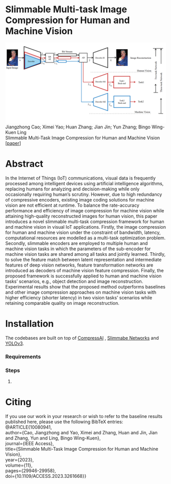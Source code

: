 # Slimmable Multi-task Image Compression for Human and Machine Vision
![image](https://github.com/May-Yao/slimmable_image_compression/blob/main/framework_02.png)
Jiangzhong Cao; Ximei Yao; Huan Zhang; Jian Jin; Yun Zhang; Bingo Wing-Kuen Ling  
Slimmable Multi-Task Image Compression for Human and Machine Vision  
[[paper](https://ieeexplore.ieee.org/document/10080941)]
# Abstract
In the Internet of Things (IoT) communications, visual data is frequently processed among intelligent devices using artificial intelligence algorithms, replacing humans for analyzing and
decision-making while only occasionally requiring human’s scrutiny. However, due to high redundancy of compressive encoders, existing image coding solutions for machine vision are not efficient at runtime. To balance the rate-accuracy performance and efficiency of image compression for machine vision while attaining high-quality reconstructed images for human vision, this paper introduces a novel slimmable multi-task compression framework for human and machine vision in visual IoT applications. Firstly, the image compression for human and machine vision under the constraint of bandwidth, latency, computational resources are modelled as a multi-task optimization problem. Secondly, slimmable encoders are employed to multiple human and machine vision tasks in which the parameters of the sub-encoder for machine vision tasks are shared among all tasks and jointly learned. Thirdly, to solve the feature match between latent representation and intermediate features of deep vision networks, feature transformation networks are introduced as decoders of machine vision feature compression. Finally, the proposed framework is successfully applied to human and machine vision tasks’ scenarios, e.g., object detection and image reconstruction. Experimental results show that the proposed method outperforms baselines and other image compression approaches on machine vision tasks with higher efficiency (shorter latency) in two vision tasks’ scenarios while retaining comparable quality on image reconstruction.  
# Installation
The codebases are built on top of [CompressAI](https://github.com/InterDigitalInc/CompressAI) , [Slimmabe Networks](https://github.com/JiahuiYu/slimmable_networks) and [YOLOv3](https://github.com/ultralytics/yolov3/tree/master).
### Requirements

### Steps
1. 

# Citing
If you use our work in your research or wish to refer to the baseline results published here, please use the following BibTeX entries:  
@ARTICLE{10080941,  
  author={Cao, Jiangzhong and Yao, Ximei and Zhang, Huan and Jin, Jian and Zhang, Yun and Ling, Bingo Wing-Kuen},  
  journal={IEEE Access},   
  title={Slimmable Multi-Task Image Compression for Human and Machine Vision},   
  year={2023},  
  volume={11},  
  pages={29946-29958},  
  doi={10.1109/ACCESS.2023.3261668}}  

